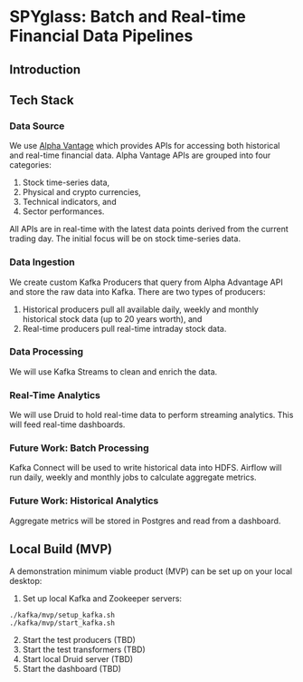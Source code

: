 # SPYglass: Batch and Real-time Financial Data Pipelines

## Introduction

## Tech Stack

### Data Source

We use [Alpha Vantage](https://www.alphavantage.co) which provides APIs for accessing both historical and real-time financial data. Alpha Vantage APIs are grouped into four categories:
1. Stock time-series data,
2. Physical and crypto currencies,
3. Technical indicators, and
4. Sector performances.

All APIs are in real-time with the latest data points derived from the current trading day. The initial focus will be on stock time-series data.

### Data Ingestion

We create custom Kafka Producers that query from Alpha Advantage API and store the raw data into Kafka. There are two types of producers:
1. Historical producers pull all available daily, weekly and monthly historical stock data (up to 20 years worth), and
2. Real-time producers pull real-time intraday stock data.

### Data Processing

We will use Kafka Streams to clean and enrich the data. 

### Real-Time Analytics

We will use Druid to hold real-time data to perform streaming analytics. This will feed real-time dashboards.

### Future Work: Batch Processing

Kafka Connect will be used to write historical data into HDFS. Airflow will run daily, weekly and monthly jobs to calculate aggregate metrics.

### Future Work: Historical Analytics

Aggregate metrics will be stored in Postgres and read from a dashboard.

## Local Build (MVP)

A demonstration minimum viable product (MVP) can be set up on your local desktop:
1. Set up local Kafka and Zookeeper servers:
```
./kafka/mvp/setup_kafka.sh
./kafka/mvp/start_kafka.sh
```
2. Start the test producers (TBD)
3. Start the test transformers (TBD)
4. Start local Druid server (TBD)
5. Start the dashboard (TBD)
